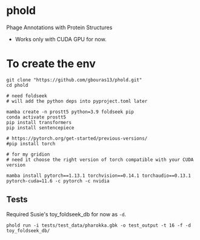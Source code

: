 # phold
Phage Annotations with Protein Structures

* Works only with CUDA GPU for now.

# To create the env

```
git clone "https://github.com/gbouras13/phold.git"
cd phold

# need foldseek
# will add the python deps into pyproject.toml later

mamba create -n prostt5 python=3.9 foldseek pip
conda activate prostt5
pip install transformers
pip install sentencepiece

# https://pytorch.org/get-started/previous-versions/
#pip install torch

# for my gridion
# need it choose the right version of torch compatible with your CUDA version

mamba install pytorch==1.13.1 torchvision==0.14.1 torchaudio==0.13.1 pytorch-cuda=11.6 -c pytorch -c nvidia
```

## Tests

Required Susie's toy_foldseek_db for now as `-d`.

```
phold run -i tests/test_data/pharokka.gbk -o test_output -t 16 -f -d toy_foldseek_db/
```